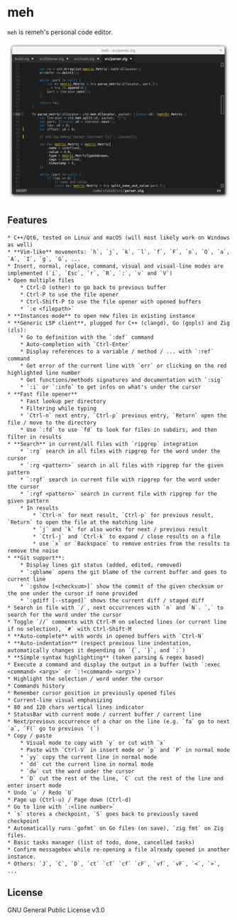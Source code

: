 # meh

`meh` is remeh's personal code editor.

![Screenshot](https://raw.githubusercontent.com/remeh/meh-old/master/res/screenshot.png)

## Features

    * C++/Qt6, tested on Linux and macOS (will most likely work on Windows as well)
    * **Vim-like** movements: `h`, `j`, `k`, `l`, `f`, `F`, `o`, `O`, `a`, `A`, `I`, `g`, `G`, ...
    * Insert, normal, replace, command, visual and visual-line modes are implemented (`i`, `Esc`, `r`, `R`, `:`, `v` and `V`)
    * Open multiple files
        * Ctrl-O (other) to go back to previous buffer
        * Ctrl-P to use the file opener
        * Ctrl-Shift-P to use the file opener with opened buffers
        * `:e <filepath>`
    * **Instances mode** to open new files in existing instance
    * **Generic LSP client**, plugged for C++ (clangd), Go (gopls) and Zig (zls):
        * Go to definition with the `:def` command
        * Auto-completion with `Ctrl-Enter`
        * Display references to a variable / method / ... with `:ref` command
        * Get error of the current line with `err` or clicking on the red highlighted line number
        * Get functions/methods signatures and documentation with `:sig`
        * `:i` or `:info` to get infos on what's under the cursor
    * **Fast file opener**
        * Fast lookup per directory
        * Filtering while typing
        * `Ctrl-n` next entry, `Ctrl-p` previous entry, `Return` open the file / move to the directory
        * Use `:fd` to use `fd` to look for files in subdirs, and then filter in results
    * **Search** in current/all files with `ripgrep` integration
        * `:rg` search in all files with ripgrep for the word under the cursor
        * `:rg <pattern>` search in all files with ripgrep for the given pattern
        * `:rgf` search in current file with ripgrep for the word under the cursor
        * `:rgf <pattern>` search in current file with ripgrep for the given pattern
        * In results
            * `Ctrl-n` for next result, `Ctrl-p` for previous result, `Return` to open the file at the matching line
            * `j` and `k` for also works for next / previous result
            * `Ctrl-j` and `Ctrl-k` to expand / close results on a file
            * use `x` or `Backspace` to remove entries from the results to remove the noise
    * **Git support**:
        * Display lines git status (added, edited, removed)
        * `:gblame` opens the git blame of the current buffer and goes to current line
        * `:gshow [<checksum>]` show the commit of the given checksum or the one under the cursor if none provided
        * `:gdiff [--staged]` shows the current diff / staged diff
    * Search in file with `/`, next occurrences with `n` and `N`. `,` to search for the word under the cursor
    * Toggle `//` comments with Ctrl-M on selected lines (or current line if no selection), `#` with Ctrl-Shift-M
    * **Auto-complete** with words in opened buffers with `Ctrl-N`
    * **Auto-indentation** (respect previous line indentation, automatically changes it depending on `{`, `}`, and `:`)
    * **Simple syntax highlighting** (token parsing & regex based)
    * Execute a command and display the output in a buffer (with `:exec <command> <args>` or `:!<command> <args>`)
    * Highlight the selection / word under the cursor
    * Commands history
    * Remember cursor position in previously opened files
    * Current-line visual emphasizing
    * 80 and 120 chars vertical lines indicator
    * StatusBar with current mode / current buffer / current line
    * Next/previous occurrence of a char on the line (e.g. `fa` go to next `a`, `F(` go to previous `(`)
    * Copy / paste
        * Visual mode to copy with `y` or cut with `x`
        * Paste with `Ctrl-V` in insert mode or `p` and `P` in normal mode
        * `yy` copy the current line in normal mode
        * `dd` cut the current line in normal mode
        * `dw` cut the word under the cursor
        * `D` cut the rest of the line, `C` cut the rest of the line and enter insert mode
    * Undo `u` / Redo `U`
    * Page up (Ctrl-u) / Page down (Ctrl-d)
    * Go to line with `:<line number>`
    * `s` stores a checkpoint, `S` goes back to previously saved checkpoint
    * Automatically runs `gofmt` on Go files (on save), `zig fmt` on Zig files.
    * Basic tasks manager (list of todo, done, cancelled tasks)
    * Confirm messagebox while re-opening a file already opened in another instance.
    * Others: `J`, `C`, `D`, `ct` `cT` `cf` `cF`, `vf`, `vF`, `<`, `>`, ...

## License

GNU General Public License v3.0
